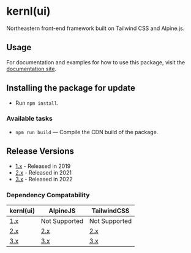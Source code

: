 # kernl(ui)

Northeastern front-end framework built on Tailwind CSS and Alpine.js.

## Usage

For documentation and examples for how to use this package, visit the [documentation site](https://northeastern.netlify.com).

## Installing the package for update

- Run `npm install`.

### Available tasks

- `npm run build` — Compile the CDN build of the package.

## Release Versions
- [1.x](https://github.com/ITS-Digital-Technology/kernl-ui/releases/tag/v1.4.1) - Released in 2019
- [2.x](https://github.com/ITS-Digital-Technology/kernl-ui/releases/tag/v2.0.1) - Released in 2021
- [3.x](https://github.com/ITS-Digital-Technology/kernl-ui/releases/tag/v3.0.0) - Released in 2022

### Dependency Compatability

|kernl(ui)|AlpineJS|TailwindCSS|
|----|----|----|
|[1.x](https://github.com/ITS-Digital-Technology/kernl-ui/releases/tag/v1.4.1)|Not Supported|Not Supported
|[2.x](https://github.com/ITS-Digital-Technology/kernl-ui/releases/tag/v2.0.1)|[2.x](https://github.com/alpinejs/alpine/releases/tag/v2.0.0)|[2.x](https://v2.tailwindcss.com/)|
|[3.x](https://github.com/ITS-Digital-Technology/kernl-ui/releases/tag/v3.0.0)|[3.x](https://github.com/alpinejs/alpine/releases/tag/v3.10.0)|[3.x](https://tailwindcss.com/)